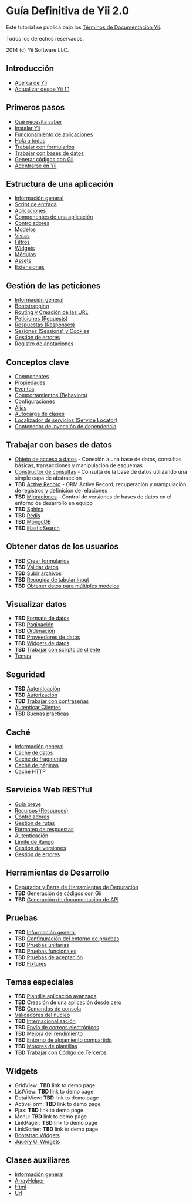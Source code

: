 Guía Definitiva de Yii 2.0
==========================

Este tutorial se publica bajo los [Términos de Documentación Yii](https://www.yiiframework.com/doc/terms/).

Todos los derechos reservados.

2014 (c) Yii Software LLC.


Introducción
------------

* [Acerca de Yii](intro-yii.md)
* [Actualizar desde Yii 1.1](intro-upgrade-from-v1.md)


Primeros pasos
--------------

* [Qué necesita saber](start-prerequisites.md)
* [Instalar Yii](start-installation.md)
* [Funcionamiento de aplicaciones](start-workflow.md)
* [Hola a todos](start-hello.md)
* [Trabajar con formularios](start-forms.md)
* [Trabajar con bases de datos](start-databases.md)
* [Generar códigos con Gii](start-gii.md)
* [Adentrarse en Yii](start-looking-ahead.md)


Estructura de una aplicación
----------------------------

* [Información general](structure-overview.md)
* [Script de entrada](structure-entry-scripts.md)
* [Aplicaciones](structure-applications.md)
* [Componentes de una aplicación](structure-application-components.md)
* [Controladores](structure-controllers.md)
* [Modelos](structure-models.md)
* [Vistas](structure-views.md)
* [Filtros](structure-filters.md)
* [Widgets](structure-widgets.md)
* [Módulos](structure-modules.md)
* [Assets](structure-assets.md)
* [Extensiones](structure-extensions.md)


Gestión de las peticiones
-------------------------

* [Información general](runtime-overview.md)
* [Bootstrapping](runtime-bootstrapping.md)
* [Routing y Creación de las URL](runtime-routing.md)
* [Peticiones (Requests)](runtime-requests.md)
* [Respuestas (Responses)](runtime-responses.md)
* [Sesiones (Sessions) y Cookies](runtime-sessions-cookies.md)
* [Gestión de errores](runtime-handling-errors.md)
* [Registro de anotaciones](runtime-logging.md)


Conceptos clave
---------------

* [Componentes](concept-components.md)
* [Propiedades](concept-properties.md)
* [Eventos](concept-events.md)
* [Comportamientos (Behaviors)](concept-behaviors.md)
* [Configuraciones](concept-configurations.md)
* [Alias](concept-aliases.md)
* [Autocarga de clases](concept-autoloading.md)
* [Localizador de servicios (Service Locator)](concept-service-locator.md)
* [Contenedor de inyección de dependencia](concept-di-container.md)


Trabajar con bases de datos
---------------------------

* [Objeto de acceso a datos](db-dao.md) - Conexión a una base de datos, consultas básicas, transacciones y
  manipulación de esquemas
* [Constructor de consultas](db-query-builder.md) - Consulta de la base de datos utilizando una simple capa de
  abstracción
* **TBD** [Active Record](db-active-record.md) - ORM Active Record, recuperación y manipulación de registros y
  definición de relaciones
* **TBD** [Migraciones](db-migrations.md) - Control de versiones de bases de datos en el entorno de desarrollo en
  equipo
* **TBD** [Sphinx](db-sphinx.md)
* **TBD** [Redis](db-redis.md)
* **TBD** [MongoDB](db-mongodb.md)
* **TBD** [ElasticSearch](db-elastic-search.md)


Obtener datos de los usuarios
-----------------------------

* **TBD** [Crear formularios](input-forms.md)
* **TBD** [Validar datos](input-validation.md)
* **TBD** [Subir archivos](input-file-upload.md)
* **TBD** [Recogida de tabular input](input-tabular-input.md)
* **TBD** [Obtener datos para múltiples modelos](input-multiple-models.md)


Visualizar datos
----------------

* **TBD** [Formato de datos](output-formatting.md)
* **TBD** [Paginación](output-pagination.md)
* **TBD** [Ordenación](output-sorting.md)
* **TBD** [Proveedores de datos](output-data-providers.md)
* **TBD** [Widgets de datos](output-data-widgets.md)
* **TBD** [Trabajar con scripts de cliente](output-client-scripts.md)
* [Temas](output-theming.md)


Seguridad
---------

* **TBD** [Autenticación](security-authentication.md)
* **TBD** [Autorización](security-authorization.md)
* **TBD** [Trabajar con contraseñas](security-passwords.md)
* [Autenticar Clientes](https://www.yiiframework.com/extension/yiisoft/yii2-authclient/doc/guide)
* **TBD** [Buenas prácticas](security-best-practices.md)


Caché
-----

* [Información general](caching-overview.md)
* [Caché de datos](caching-data.md)
* [Caché de fragmentos](caching-fragment.md)
* [Caché de páginas](caching-page.md)
* [Caché HTTP](caching-http.md)


Servicios Web RESTful
---------------------

* [Guía breve](rest-quick-start.md)
* [Recursos (Resources)](rest-resources.md)
* [Controladores](rest-controllers.md)
* [Gestión de rutas](rest-routing.md)
* [Formateo de respuestas](rest-response-formatting.md)
* [Autenticación](rest-authentication.md)
* [Límite de Rango](rest-rate-limiting.md)
* [Gestión de versiones](rest-versioning.md)
* [Gestión de errores](rest-error-handling.md)


Herramientas de Desarrollo
--------------------------

* [Depurador y Barra de Herramientas de Depuración](https://github.com/yiisoft/yii2-debug/blob/master/docs/guide-es/README.md)
* **TBD** [Generación de códigos con Gii](tool-gii.md)
* **TBD** [Generación de documentación de API](tool-api-doc.md)


Pruebas
------

* **TBD** [Información general](test-overview.md)
* **TBD** [Configuración del entorno de pruebas](test-environment-setup.md)
* **TBD** [Pruebas unitarias](test-unit.md)
* **TBD** [Pruebas funcionales](test-functional.md)
* **TBD** [Pruebas de aceptación](test-acceptance.md)
* **TBD** [Fixtures](test-fixtures.md)


Temas especiales
----------------

* **TBD** [Plantilla aplicación avanzada](tutorial-advanced-app.md)
* **TBD** [Creación de una aplicación desde cero](tutorial-start-from-scratch.md)
* **TBD** [Comandos de consola](tutorial-console.md)
* [Validadores del núcleo](tutorial-core-validators.md)
* **TBD** [Internacionalización](tutorial-i18n.md)
* **TBD** [Envío de correos electrónicos](tutorial-mailing.md)
* **TBD** [Mejora del rendimiento](tutorial-performance-tuning.md)
* **TBD** [Entorno de alojamiento compartido](tutorial-shared-hosting.md)
* **TBD** [Motores de plantillas](tutorial-template-engines.md)
* **TBD** [Trabajar con Código de Terceros](tutorial-yii-integration.md)


Widgets
-------

* GridView: **TBD** link to demo page
* ListView: **TBD** link to demo page
* DetailView: **TBD** link to demo page
* ActiveForm: **TBD** link to demo page
* Pjax: **TBD** link to demo page
* Menu: **TBD** link to demo page
* LinkPager: **TBD** link to demo page
* LinkSorter: **TBD** link to demo page
* [Bootstrap Widgets](https://github.com/yiisoft/yii2-bootstrap/blob/master/docs/guide-es/README.md)
* [Jquery UI Widgets](https://github.com/yiisoft/yii2-jui/blob/master/docs/guide-es/README.md)


Clases auxiliares
-----------------

* [Información general](helper-overview.md)
* [ArrayHelper](helper-array.md)
* [Html](helper-html.md)
* [Url](helper-url.md)
